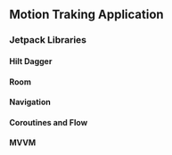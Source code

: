 ## Motion Traking Application

### Jetpack Libraries
#### Hilt Dagger
#### Room
#### Navigation
#### Coroutines and Flow
#### MVVM


